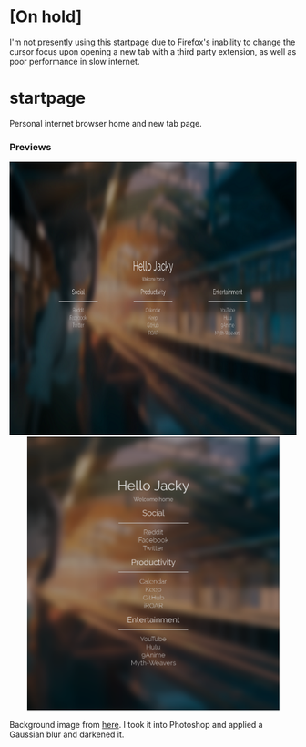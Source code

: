 # [On hold]
I'm not presently using this startpage due to Firefox's inability to change the cursor focus upon 
opening a new tab with a third party extension, as well as poor performance in slow internet.

# startpage
Personal internet browser home and new tab page.

### Previews
<p align="center">
    <img src="preview.png" width="848" height="480" />
    <img src="preview-vert.png" width="443" height="480" />
</p>

Background image from 
[here](https://www.pixiv.net/member_illust.php?mode=medium&illust_id=74902740).
I took it into Photoshop and applied a Gaussian blur and darkened it.
